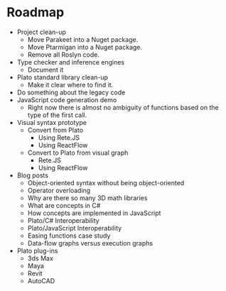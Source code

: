 # Roadmap 

* Project clean-up
	* Move Parakeet into a Nuget package. 
	* Move Ptarmigan into a Nuget package. 
	* Remove all Roslyn code. 
* Type checker and inference engines
	* Document it 
* Plato standard library clean-up 
	* Make it clear where to find it. 
* Do something about the legacy code 
* JavaScript code generation demo
	* Right now there is almost no ambiguity of functions based on the type 
		of the first call. 
* Visual syntax prototype
	* Convert from Plato	
		* Using Rete.JS
		* Using ReactFlow
	* Convert to Plato from visual graph
		* Rete.JS
		* Using ReactFlow 
* Blog posts
	* Object-oriented syntax without being object-oriented
	* Operator overloading 
	* Why are there so many 3D math libraries 
	* What are concepts in C# 
	* How concepts are implemented in JavaScript 
	* Plato/C# Interoperability 
	* Plato/JavaScript Interoperability 
	* Easing functions case study 
	* Data-flow graphs versus execution graphs 
* Plato plug-ins
	* 3ds Max 
	* Maya 
	* Revit
	* AutoCAD
